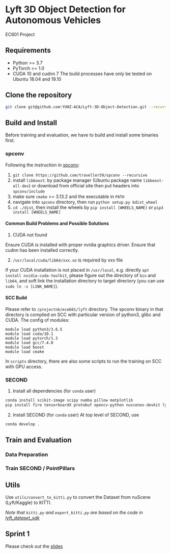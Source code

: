 # Lyft 3D Object Detection for Autonomous Vehicles
EC601 Project

## Requirements
* Python >= 3.7
* PyTorch >= 1.0
* CUDA 10 and cudnn 7
The build processes have only be tested on Ubuntu 18.04 and 19.10

## Clone the repository
```bash
git clone git@github.com:YUHZ-ACA/Lyft-3D-Object-Detection.git --recursive
```

## Build and Install
Before training and evaluation, we have to build and install some binaries first.
### spconv
Following the instruction in [spconv](https://github.com/traveller59/spconv):
1. `git clone https://github.com/traveller59/spconv --recursive`
2. install `libboost`: by package manager (Ubuntu package name `libboost-all-dev`) or download from official site then put headers into `spconv/include`
3. make sure `cmake` >= 3.13.2 and the executable in `PATH`
4. navigate into `spconv` directory, then run `python setup.py bdist_wheel`
5. `cd ./dist`, then install the wheels by `pip install [WHEELS_NAME]` or `pip3 install [WHEELS_NAME]`

#### Common Build Problems and Possible Solutions
1. CUDA not found

Ensure CUDA is installed with proper nvidia graphics driver. Ensure that cudnn has been installed correctly.

2. `/usr/local/cuda/lib64/xxx.so` is required by xxx file

If your CUDA installation is not placed in `/usr/local`, e.g. directly `apt install nvidia-cuda-toolkit`, please figure out the directory of `bin` and `lib64`, and soft link the installation directory to target directory (you can use `sudo ln -s [LINK_NAME]`).

#### SCC Build
Please refer to `/projectnb/ece601/lyft` directory. The spconv binary in that directory is complied on SCC with particular version of python3, glibc and CUDA. The config of modules: 
```
module load python3/3.6.5
module load cuda/10.1
module load pytorch/1.3
module load gcc/7.4.0
module load boost
module load cmake
```
In `scripts` directory, there are also some scripts to run the training on SCC with GPU access.

### SECOND
1. Install all dependencies (for `conda` user)
```bash
conda install scikit-image scipy numba pillow matplotlib
pip install fire tensorboardX protobuf opencv-python nuscenes-devkit lyft_dataset_sdk
```

2. Install SECOND (for `conda` user)
At top level of SECOND, use
```bash
conda develop .
```

## Train and Evaluation

### Data Preparation


### Train SECOND / PointPillars



## Utils
Use `utils/convert_to_kitti.py` to convert the Dataset from nuScene (Lyft/Kaggle) to KITTI.

*Note that `kitti.py` and `export_kitti.py` are based on the code in [lyft_dataset_sdk](https://github.com/lyft/nuscenes-devkit)*

## Sprint 1
Please check out the [slides](./docs/sprint1_slides.pdf)

